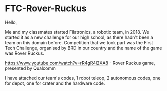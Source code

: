# FTC-Rover-Ruckus

Hello,

Me and my classmates started Filatronics, a robotic team, in 2018. We started it as a new challenge for our high school, as there hadn't been a team on this domain before.
Competition that we took part was the First Tech Challenge, organised by BRD in our country and the name of the game was Rover Ruckus.

https://www.youtube.com/watch?v=rR4gR4l2XA8 - Rover Ruckus game, presented by Qualcomm

I have attached our team's codes, 1 robot teleop, 2 autonomous codes, one for depot, one for crater and the hardware code.
